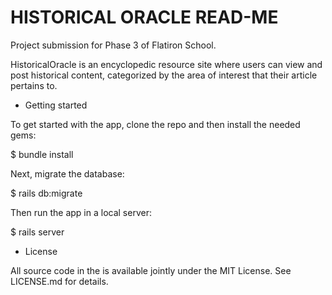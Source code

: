 # HISTORICAL ORACLE READ-ME
Project submission  for Phase 3 of Flatiron School. 
 
 HistoricalOracle is an encyclopedic resource site where users can view and post historical content, categorized by the area of interest that their article pertains to.
 
 - Getting started

To get started with the app, clone the repo and then install the needed gems:

$ bundle install

Next, migrate the database:

$ rails db:migrate

Then run the app in a local server:

$ rails server

- License

All source code in the is available jointly under the MIT License. See LICENSE.md for details.
